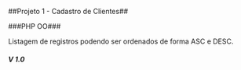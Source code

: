 ##Projeto 1 - Cadastro de Clientes##

###PHP OO###

Listagem de registros podendo ser ordenados de forma ASC e DESC.

##### V 1.0 #####